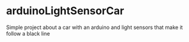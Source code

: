 # arduinoLightSensorCar
Simple project about a car with an arduino and light sensors that make it follow a black line
